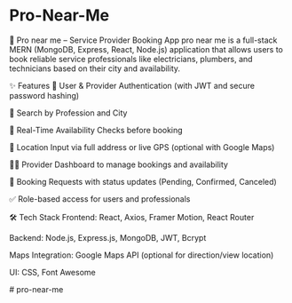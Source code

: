 ﻿# Pro-Near-Me
🔧 Pro near me  – Service Provider Booking App
pro near me is a full-stack MERN (MongoDB, Express, React, Node.js) application that allows users to book reliable service professionals like electricians, plumbers, and technicians based on their city and availability.

✨ Features
🔐 User & Provider Authentication (with JWT and secure password hashing)

📍 Search by Profession and City

📆 Real-Time Availability Checks before booking

📲 Location Input via full address or live GPS (optional with Google Maps)

🧑‍🔧 Provider Dashboard to manage bookings and availability

📨 Booking Requests with status updates (Pending, Confirmed, Canceled)

✅ Role-based access for users and professionals

🛠 Tech Stack
Frontend: React, Axios, Framer Motion, React Router

Backend: Node.js, Express.js, MongoDB, JWT, Bcrypt

Maps Integration: Google Maps API (optional for direction/view location)

UI: CSS, Font Awesome

#   p r o - n e a r - m e  
 